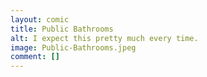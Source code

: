 ```yaml
---
layout: comic
title: Public Bathrooms
alt: I expect this pretty much every time.
image: Public-Bathrooms.jpeg
comment: []
---
```

